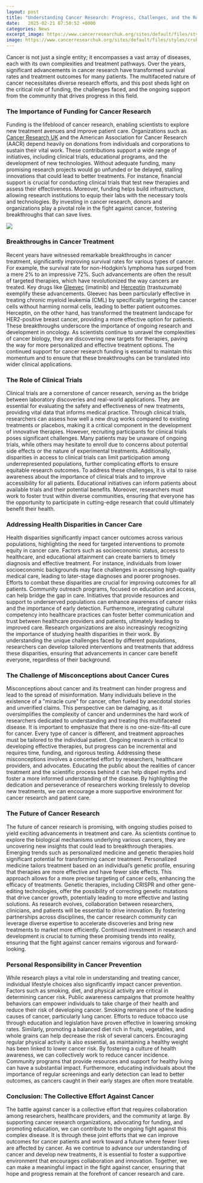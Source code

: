 ```yaml
---
layout: post
title: "Understanding Cancer Research: Progress, Challenges, and the Role of Funding"
date:   2025-02-21 07:50:52 +0000
categories: News
excerpt_image: https://www.cancerresearchuk.org/sites/default/files/styles/cruk_no_style/public/funding_across_the_research_pipeline_0.png?itok=0riymhIk
image: https://www.cancerresearchuk.org/sites/default/files/styles/cruk_no_style/public/funding_across_the_research_pipeline_0.png?itok=0riymhIk
---
```


Cancer is not just a single entity; it encompasses a vast array of diseases, each with its own complexities and treatment pathways. Over the years, significant advancements in cancer research have transformed survival rates and treatment outcomes for many patients. The multifaceted nature of cancer necessitates diverse research efforts, and this post sheds light on the critical role of funding, the challenges faced, and the ongoing support from the community that drives progress in this field.
### The Importance of Funding for Cancer Research
Funding is the lifeblood of cancer research, enabling scientists to explore new treatment avenues and improve patient care. Organizations such as [Cancer Research UK](https://fr.edu.vn/en/Cancer_Research_UK) and the American Association for Cancer Research (AACR) depend heavily on donations from individuals and corporations to sustain their vital work. These contributions support a wide range of initiatives, including clinical trials, educational programs, and the development of new technologies.
Without adequate funding, many promising research projects would go unfunded or be delayed, stalling innovations that could lead to better treatments. For instance, financial support is crucial for conducting clinical trials that test new therapies and assess their effectiveness. Moreover, funding helps build infrastructure, allowing research institutions to equip their labs with the necessary tools and technologies. By investing in cancer research, donors and organizations play a pivotal role in the fight against cancer, fostering breakthroughs that can save lives.

![](https://www.cancerresearchuk.org/sites/default/files/styles/cruk_no_style/public/funding_across_the_research_pipeline_0.png?itok=0riymhIk)
### Breakthroughs in Cancer Treatment
Recent years have witnessed remarkable breakthroughs in cancer treatment, significantly improving survival rates for various types of cancer. For example, the survival rate for non-Hodgkin’s lymphoma has surged from a mere 2% to an impressive 72%. Such advancements are often the result of targeted therapies, which have revolutionized the way cancers are treated.
Key drugs like [Gleevec](https://fr.edu.vn/en/Gleevec) (imatinib) and [Herceptin](https://fr.edu.vn/en/Herceptin) (trastuzumab) exemplify these advancements. Gleevec has been particularly effective in treating chronic myeloid leukemia (CML) by specifically targeting the cancer cells without harming normal cells, leading to better patient outcomes. Herceptin, on the other hand, has transformed the treatment landscape for HER2-positive breast cancer, providing a more effective option for patients.
These breakthroughs underscore the importance of ongoing research and development in oncology. As scientists continue to unravel the complexities of cancer biology, they are discovering new targets for therapies, paving the way for more personalized and effective treatment options. The continued support for cancer research funding is essential to maintain this momentum and to ensure that these breakthroughs can be translated into wider clinical applications.
### The Role of Clinical Trials
Clinical trials are a cornerstone of cancer research, serving as the bridge between laboratory discoveries and real-world applications. They are essential for evaluating the safety and effectiveness of new treatments, providing vital data that informs medical practice. Through clinical trials, researchers can assess how well a new drug works compared to existing treatments or placebos, making it a critical component in the development of innovative therapies.
However, recruiting participants for clinical trials poses significant challenges. Many patients may be unaware of ongoing trials, while others may hesitate to enroll due to concerns about potential side effects or the nature of experimental treatments. Additionally, disparities in access to clinical trials can limit participation among underrepresented populations, further complicating efforts to ensure equitable research outcomes.
To address these challenges, it is vital to raise awareness about the importance of clinical trials and to improve accessibility for all patients. Educational initiatives can inform patients about available trials and their potential benefits. Moreover, researchers must work to foster trust within diverse communities, ensuring that everyone has the opportunity to participate in cutting-edge research that could ultimately benefit their health.
### Addressing Health Disparities in Cancer Care
Health disparities significantly impact cancer outcomes across various populations, highlighting the need for targeted interventions to promote equity in cancer care. Factors such as socioeconomic status, access to healthcare, and educational attainment can create barriers to timely diagnosis and effective treatment. For instance, individuals from lower socioeconomic backgrounds may face challenges in accessing high-quality medical care, leading to later-stage diagnoses and poorer prognoses.
Efforts to combat these disparities are crucial for improving outcomes for all patients. Community outreach programs, focused on education and access, can help bridge the gap in care. Initiatives that provide resources and support to underserved populations can enhance awareness of cancer risks and the importance of early detection. Furthermore, integrating cultural competency into healthcare practices can foster better communication and trust between healthcare providers and patients, ultimately leading to improved care.
Research organizations are also increasingly recognizing the importance of studying health disparities in their work. By understanding the unique challenges faced by different populations, researchers can develop tailored interventions and treatments that address these disparities, ensuring that advancements in cancer care benefit everyone, regardless of their background.
### The Challenge of Misconceptions about Cancer Cures
Misconceptions about cancer and its treatment can hinder progress and lead to the spread of misinformation. Many individuals believe in the existence of a "miracle cure" for cancer, often fueled by anecdotal stories and unverified claims. This perspective can be damaging, as it oversimplifies the complexity of cancer and undermines the hard work of researchers dedicated to understanding and treating this multifaceted disease.
It is important to emphasize that there is no one-size-fits-all cure for cancer. Every type of cancer is different, and treatment approaches must be tailored to the individual patient. Ongoing research is critical to developing effective therapies, but progress can be incremental and requires time, funding, and rigorous testing.
Addressing these misconceptions involves a concerted effort by researchers, healthcare providers, and advocates. Educating the public about the realities of cancer treatment and the scientific process behind it can help dispel myths and foster a more informed understanding of the disease. By highlighting the dedication and perseverance of researchers working tirelessly to develop new treatments, we can encourage a more supportive environment for cancer research and patient care.
### The Future of Cancer Research
The future of cancer research is promising, with ongoing studies poised to yield exciting advancements in treatment and care. As scientists continue to explore the biological mechanisms underlying various cancers, they are uncovering new insights that could lead to breakthrough therapies. Emerging trends such as personalized medicine and genetic therapies hold significant potential for transforming cancer treatment.
Personalized medicine tailors treatment based on an individual’s genetic profile, ensuring that therapies are more effective and have fewer side effects. This approach allows for a more precise targeting of cancer cells, enhancing the efficacy of treatments. Genetic therapies, including CRISPR and other gene-editing technologies, offer the possibility of correcting genetic mutations that drive cancer growth, potentially leading to more effective and lasting solutions.
As research evolves, collaboration between researchers, clinicians, and patients will be essential to drive innovation. By fostering partnerships across disciplines, the cancer research community can leverage diverse expertise to accelerate discoveries and bring new treatments to market more efficiently. Continued investment in research and development is crucial to turning these promising trends into reality, ensuring that the fight against cancer remains vigorous and forward-looking.
### Personal Responsibility in Cancer Prevention
While research plays a vital role in understanding and treating cancer, individual lifestyle choices also significantly impact cancer prevention. Factors such as smoking, diet, and physical activity are critical in determining cancer risk. Public awareness campaigns that promote healthy behaviors can empower individuals to take charge of their health and reduce their risk of developing cancer.
Smoking remains one of the leading causes of cancer, particularly lung cancer. Efforts to reduce tobacco use through education and legislation have proven effective in lowering smoking rates. Similarly, promoting a balanced diet rich in fruits, vegetables, and whole grains can help decrease the risk of several cancers. Encouraging regular physical activity is also essential, as maintaining a healthy weight has been linked to lower cancer risk.
By fostering a culture of health awareness, we can collectively work to reduce cancer incidence. Community programs that provide resources and support for healthy living can have a substantial impact. Furthermore, educating individuals about the importance of regular screenings and early detection can lead to better outcomes, as cancers caught in their early stages are often more treatable.
### Conclusion: The Collective Effort Against Cancer
The battle against cancer is a collective effort that requires collaboration among researchers, healthcare providers, and the community at large. By supporting cancer research organizations, advocating for funding, and promoting education, we can contribute to the ongoing fight against this complex disease. It is through these joint efforts that we can improve outcomes for cancer patients and work toward a future where fewer lives are affected by cancer.
As we continue to advance our understanding of cancer and develop new treatments, it is essential to foster a supportive environment that encourages collaboration and innovation. Together, we can make a meaningful impact in the fight against cancer, ensuring that hope and progress remain at the forefront of cancer research and care.